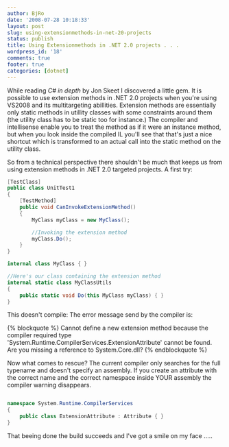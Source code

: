 ```yaml
---
author: BjRo
date: '2008-07-28 10:18:33'
layout: post
slug: using-extensionmethods-in-net-20-projects
status: publish
title: Using Extensionmethods in .NET 2.0 projects . . .
wordpress_id: '18'
comments: true
footer: true
categories: [dotnet]
---
```


While reading *C# in depth* by Jon Skeet I discovered a little gem. It is possible to use extension methods in .NET 2.0 projects when you're
using VS2008 and its multitargeting abillities. Extension methods are essentially only static methods in utillity classes with some
constraints around them (the utility class has to be static too for instance.) The compiler and intellisense enable you to treat the method
as if it were an instance method, but when you look inside the compiled IL you'll see that that's just a nice shortcut which is transformed to
an actual call into the static method on the utility class. 
<!--more-->

So from a technical perspective there shouldn't be much that keeps us from using extension methods in .NET 2.0 targeted projects. A first try:

``` csharp Our testcase for extension methods in C# 2.0
[TestClass] 
public class UnitTest1 
{
	[TestMethod] 
	public void CanInvokeExtensionMethod() 
	{ 
		MyClass myClass = new MyClass(); 

		//Invoking the extension method
		myClass.Do(); 
	} 
} 

internal class MyClass { } 

//Here's our class containing the extension method
internal static class MyClassUtils 
{ 
	public static void Do(this MyClass myClass) { } 
} 
```

This doesn't compile: The error message send by the compiler is: 

{% blockquote %}
Cannot define a new extension method because the compiler required type 'System.Runtime.CompilerServices.ExtensionAttribute' cannot be found. 
Are you missing a reference to System.Core.dll?
{% endblockquote %}

Now what comes to rescue? The current compiler only searches for the full typename and
doesn't specify an assembly. If you create an attribute with the correct name and the correct namespace inside YOUR assembly the compiler warning
disappears. 

``` csharp Faking the ExtensionAttribute 

namespace System.Runtime.CompilerServices 
{ 
	public class ExtensionAttribute : Attribute { } 
} 
``` 

That beeing done the build succeeds and I've got a smile on my face .....
